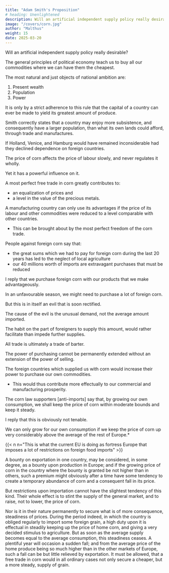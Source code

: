 ```yaml
---
title: "Adam Smith's Proposition"
# heading: Unenlightened
description: Will an artificial independent supply policy really desirable?
image: "/covers/corn.jpg"
author: "Malthus"
weight: 15
date: 2025-03-20
---
```



Will an artificial independent supply policy really desirable?

 <!-- and one which justifies the interference of the legislature. -->

The general principles of political economy teach us to buy all our commodities where we can have them the cheapest.

 <!-- and perhaps there is no general rule in the whole compass of the science to which fewer justifiable exceptions can be found in practice.  -->


The most natural and just objects of national ambition are:

1. Present wealth
2. Population
3. Power

It is only by a strict adherence to this rule that the capital of a country can ever be made to yield its greatest amount of produce.

Smith correctly states that a country may enjoy more subsistence, and consequently have a larger population, than what its own lands could afford, through trade and manufactures.

If Holland, Venice, and Hamburg would have remained inconsiderable had they declined dependence on foreign countries.

 <!-- for their support, they would always have remained perfectly  states, and never could have risen to that pitch of wealth, power, and population, which distinguished the meridian of their career. -->

The price of corn affects the price of labour slowly, and never regulates it wholly.

Yet it has a powerful influence on it.

A most perfect free trade in corn greatly contributes to:
- an equalization of prices and
- a level in the value of the precious metals.

A manufacturing country can only use its advantages if the price of its labour and other commodities were reduced to a level comparable with other countries.
- This can be brought about by the most perfect freedom of the corn trade.


<!-- which possesses any peculiar facilities for successful exertion in manufacturing industry, can never make a full and complete use of its 

It has been sometimes urged as an argument in favour of the corn laws, that -->

People against foreign corn say that:
- the great sums which we had to pay for foreign corn during the last 20 years has led to the neglect of local agriculture
- our 40 millions worth of imports are extravagant purchases that must be reduced

 <!-- must have been injurious to her resources, and might have been saved by the improvement of our agriculture at home.  -->

<!-- It might with just as much propriety be urged that we lose every year by  -->

I reply that we purchase foreign corn with our products that we make advantageously. 


<!-- Such a doctrine cannot be maintained without giving up the first and most fundamental principles of all commercial intercourse. 

No purchase is ever made, either at home or abroad, unless that which is received is, in the estimate of the purchaser, of more value than that which is given.

We shall never buy corn or any other commodities abroad, if we cannot by so doing supply our wants in a more advantageous manner, and by a smaller quantity of capital, than if we had attempted to raise these commodities at home. -->

In an unfavourable season, we might need to purchase a lot of foreign corn. 

 <!-- our exchanges with foreign countries may be affected by the necessity of making unusually large purchases of corn. -->

But this is in itself an evil that is soon rectified.

<!-- In ordinary times it is not more likely to happen, if our average imports were two millions of quarters, than if, on an average, we grew our own consumption. -->

The cause of the evil is the unusual demand, not the average amount imported. 

The habit on the part of foreigners to supply this amount, would rather facilitate than impede further supplies.

All trade is ultimately a trade of barter.

The power of purchasing cannot be permanently extended without an extension of the power of selling.

The foreign countries which supplied us with corn would increase their power to purchase our own commodities.
- This would thus contribute more effectually to our commercial and manufacturing prosperity.

The corn law supporters [anti-imports] say that, by growing our own consumption, we shall keep the price of corn within moderate bounds and keep it steady.


I reply that this is obviously not tenable.

We can only grow for our own consumption if we keep the price of corn up very considerably above the average of the rest of Europe.*

{{< n n="This is what the current EU is doing as fortress Europe that imposes a lot of restrictions on foreign food imports" >}}


A bounty on exportation in one country, may be considered, in some degree, as a bounty upon production in Europe; and if the growing price of corn in the country where the bounty is granted be not higher than in others, such a premium might obviously after a time have some tendency to create a temporary abundance of corn and a consequent fall in its price. 

But restrictions upon importation cannot have the slightest tendency of this kind. Their whole effect is to stint the supply of the general market, and to raise, not to lower, the price of corn.

Nor is it in their nature permanently to secure what is of more consequence, steadiness of prices. During the period indeed, in which the country is obliged regularly to import some foreign grain, a high duty upon it is effectual in steadily keeping up the price of home corn, and giving a very decided stimulus to agriculture. But as soon as the average supply becomes equal to the average consumption, this steadiness ceases. A plentiful year will occasion a sudden fall; and from the average price of the home produce being so much higher than in the other markets of Europe, such a fall can be but little relieved by exportation. It must be allowed, that a free trade in corn would in all ordinary cases not only secure a cheaper, but a more steady, supply of grain.

